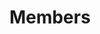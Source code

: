 ---
title: "Members"
handle: "Members"
subtitle: ""
# meta description
description: "This is meta description"
draft: false
---